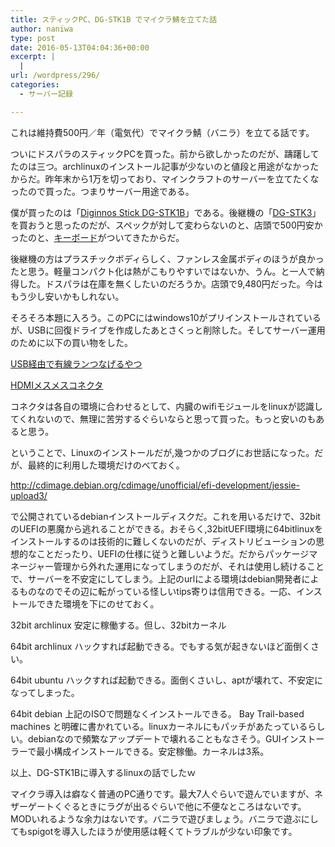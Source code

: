 ```yaml
---
title: スティックPC、DG-STK1B でマイクラ鯖を立てた話
author: naniwa
type: post
date: 2016-05-13T04:04:36+00:00
excerpt: |
  |
url: /wordpress/296/
categories:
  - サーバー記録

---
```

これは維持費500円／年（電気代）でマイクラ鯖（バニラ）を立てる話です。

ついにドスパラのスティックPCを買った。前から欲しかったのだが、躊躇してたのは三つ。archlinuxのインストール記事が少ないのと値段と用途がなかったからだ。昨年末から1万を切っており、マインクラフトのサーバーを立てたくなったので買った。つまりサーバー用途である。

僕が買ったのは「[Diginnos Stick DG-STK1B][1]」である。後継機の「[DG-STK3][2]」を買おうと思ったのだが、スペックが対して変わらないのと、店頭で500円安かったのと、[キーボード][3]がついてきたからだ。
  
後継機の方はプラスチックボディらしく、ファンレス金属ボディのほうが良かったと思う。軽量コンパクト化は熱がこもりやすいではないか、うん。と一人で納得した。ドスパラは在庫を無くしたいのだろうか。店頭で9,480円だった。今はもう少し安いかもしれない。

そろそろ本題に入ろう。このPCにはwindows10がプリインストールされているが、USBに回復ドライブを作成したあとさくっと削除した。そしてサーバー運用のために以下の買い物をした。

[USB経由で有線ランつなげるやつ][4]

[HDMIメスメスコネクタ][5]

コネクタは各自の環境に合わせるとして、内臓のwifiモジュールをlinuxが認識してくれないので、無理に苦労するぐらいならと思って買った。もっと安いのもあると思う。

ということで、Linuxのインストールだが,幾つかのブログにお世話になった。だが、最終的に利用した環境だけのべておく。

http://cdimage.debian.org/cdimage/unofficial/efi-development/jessie-upload3/

で公開されているdebianインストールディスクだ。これを用いるだけで、32bitのUEFIの悪魔から逃れることができる。おそらく,32bitUEFI環境に64bitlinuxをインストールするのは技術的に難しくないのだが、ディストリビューションの思想的なことだったり、UEFIの仕様に従うと難しいようだ。だからパッケージマネージャー管理から外れた運用になってしまうのだが、それは使用し続けることで、サーバーを不安定にしてしまう。上記のurlによる環境はdebian開発者によるものなのでその辺に転がっている怪しいtips寄りは信用できる。一応、インストールできた環境を下にのせておく。

32bit archlinux 安定に稼働する。但し、32bitカーネル
  
64bit archlinux ハックすれば起動できる。でもする気が起きないほど面倒くさい。
  
64bit ubuntu ハックすれば起動できる。面倒くさいし、aptが壊れて、不安定になってしまった。
  
64bit debian 上記のISOで問題なくインストールできる。 Bay Trail-based machines と明確に書かれている。linuxカーネルにもパッチがあたっているらしい。debianなので頻繁なアップデートで壊れることもなさそう。GUIインストーラーで最小構成インストールできる。安定稼働。カーネルは3系。

以上、DG-STK1Bに導入するlinuxの話でしたｗ

マイクラ導入は癖なく普通のPC通りです。最大7人ぐらいで遊んでいますが、ネザーゲートくぐるときにラグが出るぐらいで他に不便なところはないです。MODいれるような余力はないです。バニラで遊びましょう。バニラで遊ぶにしてもspigotを導入したほうが使用感は軽くてトラブルが少ない印象です。

 [1]: http://www.amazon.co.jp/Diginnos-Stick-DG-STK1B-%E3%82%B9%E3%83%86%E3%82%A3%E3%83%83%E3%82%AF%E5%9E%8B%E3%83%91%E3%82%BD%E3%82%B3%E3%83%B3-Windows/dp/B015XU925A/ref=sr_1_1?s=computers&ie=UTF8&qid=1457073213&sr=1-1&keywords=DG-STK1B
 [2]: http://www.dospara.co.jp/5shopping/detail_prime.php?tg=2&tc=473&mc=5700&sn=0&_bdadid=JPGTE5.00bv0000
 [3]: http://www.amazon.co.jp/%E3%83%9E%E3%82%A4%E3%82%AF%E3%83%AD%E3%82%BD%E3%83%95%E3%83%88-%E6%9A%97%E5%8F%B7%E5%8C%96%E6%A9%9F%E8%83%BD%E6%90%AD%E8%BC%89-%E3%83%AF%E3%82%A4%E3%83%A4%E3%83%AC%E3%82%B9-Keyboard-N9Z-00023/dp/B01B1DV094
 [4]: http://www.amazon.co.jp/gp/product/B00LLUEJXW/ref=oh_aui_detailpage_o00_s00?ie=UTF8&psc=1
 [5]: http://www.amazon.co.jp/gp/product/B019GXIMN8/ref=oh_aui_detailpage_o01_s00?ie=UTF8&psc=1